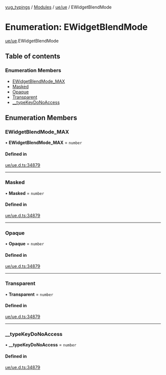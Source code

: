[yug_typings](../README.md) / [Modules](../modules.md) / [ue/ue](../modules/ue_ue.md) / EWidgetBlendMode

# Enumeration: EWidgetBlendMode

[ue/ue](../modules/ue_ue.md).EWidgetBlendMode

## Table of contents

### Enumeration Members

- [EWidgetBlendMode\_MAX](ue_ue.EWidgetBlendMode.md#ewidgetblendmode_max)
- [Masked](ue_ue.EWidgetBlendMode.md#masked)
- [Opaque](ue_ue.EWidgetBlendMode.md#opaque)
- [Transparent](ue_ue.EWidgetBlendMode.md#transparent)
- [\_\_typeKeyDoNoAccess](ue_ue.EWidgetBlendMode.md#__typekeydonoaccess)

## Enumeration Members

### EWidgetBlendMode\_MAX

• **EWidgetBlendMode\_MAX** = `number`

#### Defined in

[ue/ue.d.ts:34879](https://github.com/YugMetaverse/yug_typings/blob/25cad34/ue/ue.d.ts#L34879)

___

### Masked

• **Masked** = `number`

#### Defined in

[ue/ue.d.ts:34879](https://github.com/YugMetaverse/yug_typings/blob/25cad34/ue/ue.d.ts#L34879)

___

### Opaque

• **Opaque** = `number`

#### Defined in

[ue/ue.d.ts:34879](https://github.com/YugMetaverse/yug_typings/blob/25cad34/ue/ue.d.ts#L34879)

___

### Transparent

• **Transparent** = `number`

#### Defined in

[ue/ue.d.ts:34879](https://github.com/YugMetaverse/yug_typings/blob/25cad34/ue/ue.d.ts#L34879)

___

### \_\_typeKeyDoNoAccess

• **\_\_typeKeyDoNoAccess** = `number`

#### Defined in

[ue/ue.d.ts:34879](https://github.com/YugMetaverse/yug_typings/blob/25cad34/ue/ue.d.ts#L34879)
